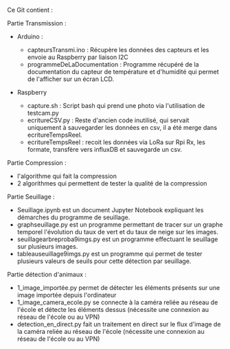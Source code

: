 Ce Git contient :

Partie Transmission :
  - Arduino :
    - capteursTransmi.ino : Récupère les données des capteurs et les envoie au Raspberry par liaison I2C
    - programmeDeLaDocumentation : Programme récupéré de la documentation du capteur de température et d'humidité qui permet de l'afficher sur un écran LCD.

  - Raspberry
    - capture.sh : Script bash qui prend une photo via l'utilisation de testcam.py
    - ecritureCSV.py : Reste d'ancien code inutilisé, qui servait uniquement à sauvegarder les données en csv, il a été merge dans ecritureTempsReel.
    - ecritureTempsReel : recoit les données via LoRa sur Rpi Rx, les formate, transfère vers influxDB et sauvegarde un csv. 

Partie Compression :
- l'algorithme qui fait la compression
- 2 algorithmes qui permettent de tester la qualité de la compression

Partie Seuillage :
- Seuillage.ipynb est un document Jupyter Notebook expliquant les démarches du programme de seuillage.
- graphseuillage.py est un programme permettant de tracer sur un graphe temporel l'évolution du taux de vert et du taux de neige sur les images.
- seuillagearbreproba9imgs.py est un programme effectuant le seuillage sur plusieurs images.
- tableauseuillage9imgs.py est un programme qui permet de tester plusieurs valeurs de seuils pour cette détection par seuillage.

Partie détection d'animaux :
- 1_image_importée.py permet de détecter les éléments présents sur une image importée depuis l'ordinateur
- 1_image_camera_ecole.py se connecte à la caméra reliée au réseau de l'école et détecte les éléments dessus (nécessite une connexion au réseau de l'école ou au VPN)
- detection_en_direct.py fait un traitement en direct sur le flux d'image de la caméra reliée au réseau de l'école (nécessite une connexion au réseau de l'école ou au VPN)
